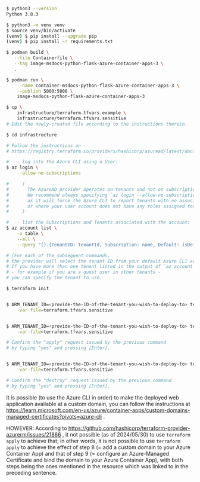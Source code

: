 ```bash
$ python3 --version
Python 3.8.3

$ python3 -m venv venv
$ source venv/bin/activate
(venv) $ pip install --upgrade pip
(venv) $ pip install -r requirements.txt
```

```bash
$ podman build \
   --file Containerfile \
   --tag image-msdocs-python-flask-azure-container-apps-3 \
   .

$ podman run \
    --name container-msdocs-python-flask-azure-container-apps-3 \
    --publish 5000:5000 \
    image-msdocs-python-flask-azure-container-apps-3
```

```bash
$ cp \
    infrastructure/terraform.tfvars.example \
    infrastructure/terraform.tfvars.sensitive
# Edit the newly-created file according to the instructions therein.

$ cd infrastructure

# Follow the instructions on
# https://registry.terraform.io/providers/hashicorp/azuread/latest/docs/guides/azure_cli :

#   - log into the Azure CLI using a User:
$ az login \
    --allow-no-subscriptions

#     (
#       The AzureAD provider operates on tenants and not on subscriptions.
#       We recommend always specifying `az login --allow-no-subscriptions`
#       as it will force the Azure CLI to report tenants with no associated subscriptions,
#       or where your user account does not have any roles assigned for a subscription.
#     )

#   - list the Subscriptions and Tenants associated with the account:
$ az account list \
    -o table \
    --all \
    --query "[].{TenantID: tenantId, Subscription: name, Default: isDefault}"

# [For each of the subsequent commands,
# the provider will select the tenant ID from your default Azure CLI account.
# If you have more than one tenant listed in the output of `az account list`,
# - for example if you are a guest user in other tenants -
# you can specify the tenant to use.

$ terraform init


$ ARM_TENANT_ID=<provide-the-ID-of-the-tenant-you-wish-to-deploy-to> terraform plan \
    -var-file=terraform.tfvars.sensitive


$ ARM_TENANT_ID=<provide-the-ID-of-the-tenant-you-wish-to-deploy-to> terraform apply \
    -var-file=terraform.tfvars.sensitive

# Confirm the "apply" request issued by the previous command
# by typing "yes" and pressing [Enter].


$ ARM_TENANT_ID=<provide-the-ID-of-the-tenant-you-wish-to-deploy-to> terraform destroy \
    -var-file=terraform.tfvars.sensitive

# Confirm the "destroy" request issued by the previous command
# by typing "yes" and pressing [Enter].
```



It is possible (to use the Azure CLI in order)
to make the deployed web application available at a custom domain,
you can follow the instructions at
https://learn.microsoft.com/en-us/azure/container-apps/custom-domains-managed-certificates?pivots=azure-cli .

HOWEVER:
According to https://github.com/hashicorp/terraform-provider-azurerm/issues/21866 ,
it not possible (as of 2024/05/30) to use `terraform apply`
to achieve that;
in other words,
it is not possible to use `terraform apply`
to achieve
the effect of step 8 (= add a custom domain to your Azure Container App)
and
that of step 9 (= configure an Azure-Managed Certificate and bind the domain to your Azure Container App),
with both steps being the ones mentioned in the resource
which was linked to in the preceding sentence.
